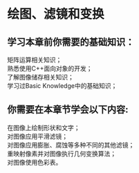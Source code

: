 # 绘图、滤镜和变换
## 学习本章前你需要的基础知识：
矩阵运算相关知识；  
熟悉使用C++面向对象的开发；  
了解图像储存相关知识；  
学习过Basic Knowledge中的基础知识；  

## 你需要在本章节学会以下内容:  
在图像上绘制形状和文字；  
对图像应用平滑滤镜；  
对图像应用膨胀、腐蚀等多种不同的其他滤镜；  
重映射像素并对图像执行几何变换算法；  
对图像使用色彩表。 